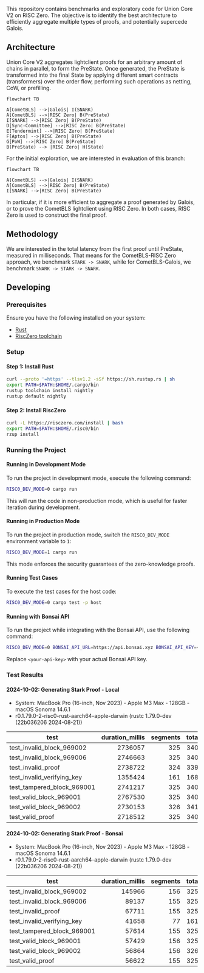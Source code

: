 This repository contains benchmarks and exploratory code for Union Core V2 on RISC Zero. The objective is to identify the best architecture to efficiently aggregate multiple types of proofs, and potentially supercede Galois.

## Architecture

Union Core V2 aggregates lightclient proofs for an arbitrary amount of chains in parallel, to form the PreState. Once generated, the PreState is transformed into the final State by applying different smart contracts (transformers) over the order flow, performing such operations as netting, CoW, or prefilling.

```mermaid
flowchart TB

A[CometBLS] -->|Galois| I(SNARK)
A[CometBLS] -->|RISC Zero| B(PreState)
I[SNARK] -->|RISC Zero| B(PreState)
D[Sync-Committee] -->|RISC Zero| B(PreState)
E[Tendermint] -->|RISC Zero| B(PreState)
F[Aptos] -->|RISC Zero| B(PreState)
G[PoW] -->|RISC Zero| B(PreState)
B(PreState) --> |RISC Zero| H(State)
```

For the initial exploration, we are interested in evaluation of this branch:

```mermaid
flowchart TB

A[CometBLS] -->|Galois| I(SNARK)
A[CometBLS] -->|RISC Zero| B(PreState)
I[SNARK] -->|RISC Zero| B(PreState)
```

In particular, if it is more efficient to aggregate a proof generated by Galois, or to prove the CometBLS lightclient using RISC Zero. In both cases, RISC Zero is used to construct the final proof.

## Methodology

We are interested in the total latency from the first proof until PreState, measured in milliseconds. That means for the CometBLS-RISC Zero approach, we benchmark `STARK -> SNARK`, while for CometBLS-Galois, we benchmark `SNARK -> STARK -> SNARK`.

## Developing

### Prerequisites

Ensure you have the following installed on your system:
- [Rust](https://www.rust-lang.org/tools/install)
- [RiscZero toolchain](https://risczero.com/install)

### Setup

#### Step 1: Install Rust
```bash
curl --proto '=https' --tlsv1.2 -sSf https://sh.rustup.rs | sh
export PATH=$PATH:$HOME/.cargo/bin
rustup toolchain install nightly
rustup default nightly
```

#### Step 2: Install RiscZero
```bash
curl -L https://risczero.com/install | bash
export PATH=$PATH:$HOME/.risc0/bin
rzup install
```

### Running the Project

#### Running in Development Mode

To run the project in development mode, execute the following command:

```bash
RISC0_DEV_MODE=0 cargo run
```

This will run the code in non-production mode, which is useful for faster iteration during development.

#### Running in Production Mode

To run the project in production mode, switch the `RISC0_DEV_MODE` environment variable to `1`:

```bash
RISC0_DEV_MODE=1 cargo run
```

This mode enforces the security guarantees of the zero-knowledge proofs.

#### Running Test Cases

To execute the test cases for the host code:

```bash
RISC0_DEV_MODE=0 cargo test -p host
```

#### Running with Bonsai API

To run the project while integrating with the Bonsai API, use the following command:

```bash
RISC0_DEV_MODE=0 BONSAI_API_URL=https://api.bonsai.xyz BONSAI_API_KEY=<your-api-key> cargo test -p host
```

Replace `<your-api-key>` with your actual Bonsai API key.

### Test Results

#### 2024-10-02: Generating Stark Proof - Local
- System: MacBook Pro (16-inch, Nov 2023) - Apple M3 Max - 128GB - macOS Sonoma 14.6.1
- r0.1.79.0-2-risc0-rust-aarch64-apple-darwin     (rustc 1.79.0-dev (22b036206 2024-08-21))

| test                       | duration_millis | segments | total_cycles | user_cycles |
|----------------------------|----------------:|---------:|-------------:|------------:|
| test_invalid_block_969002  |         2736057 |      325 |    340787200 |   309775278 |
| test_invalid_block_969006  |         2746663 |      325 |    340262912 |   309658054 |
| test_invalid_proof         |         2738722 |      324 |    339738624 |   309195187 |
| test_invalid_verifying_key |         1355424 |      161 |    168034304 |   153529076 |
| test_tampered_block_969001 |         2741217 |      325 |    340262912 |   309600358 |
| test_valid_block_969001    |         2767530 |      325 |    340787200 |   309767266 |
| test_valid_block_969002    |         2730153 |      326 |    341049344 |   310300091 |
| test_valid_proof           |         2718512 |      325 |    340000768 |   309422908 |

#### 2024-10-02: Generating Stark Proof - Bonsai
- System: MacBook Pro (16-inch, Nov 2023) - Apple M3 Max - 128GB - macOS Sonoma 14.6.1
- r0.1.79.0-2-risc0-rust-aarch64-apple-darwin     (rustc 1.79.0-dev (22b036206 2024-08-21))

| test                       | duration_millis | segments | total_cycles | user_cycles |
|----------------------------|----------------:|---------:|-------------:|------------:|
| test_invalid_block_969002  |          145966 |      156 |    325189632 |   309775278 |
| test_invalid_block_969006  |           89137 |      155 |    325058560 |   309658054 |
| test_invalid_proof         |           67711 |      155 |    325058560 |   309195187 |
| test_invalid_verifying_key |           41658 |       77 |    161480704 |   153529076 |
| test_tampered_block_969001 |           57614 |      155 |    325058560 |   309600358 |
| test_valid_block_969001    |           57429 |      156 |    325124096 |   309767266 |
| test_valid_block_969002    |           56864 |      156 |    326107136 |   310300091 |
| test_valid_proof           |           56622 |      155 |    325058560 |   309422908 |
